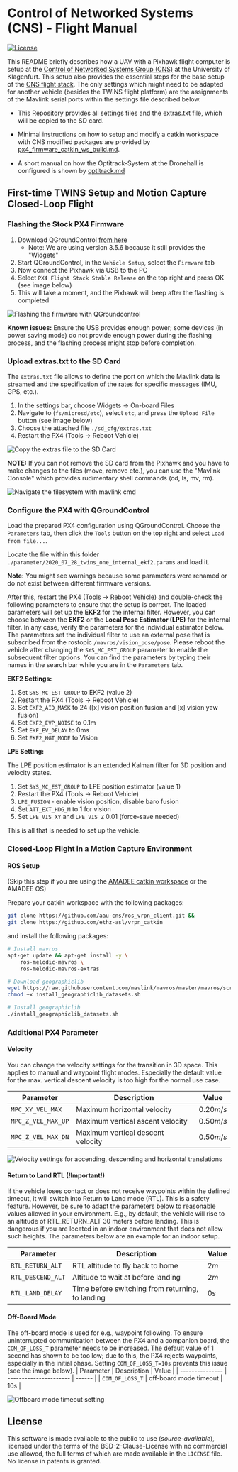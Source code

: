 # Control of Networked Systems (CNS) - Flight Manual

[![License](https://img.shields.io/badge/License-AAUCNS-green.svg)](./LICENSE)

This README briefly describes how a UAV with a Pixhawk flight computer is setup at the [Control of Networked Systems Group (CNS)](https://www.aau.at/en/smart-systems-technologies/control-of-networked-systems/) at the University of Klagenfurt. This setup also provides the essential steps for the base setup of the [CNS flight stack](https://github.com/aau-cns/flight_stack). The only settings which might need to be adapted for another vehicle (besides the TWINS flight platform) are the assignments of the Mavlink serial ports within the settings file described below.

* This Repository provides all settings files and the extras.txt file, which will be copied to the SD card.

* Minimal instructions on how to setup and modify a catkin workspace with CNS modified packages are provided by [px4_firmware_catkin_ws_build.md](./px4_firmware_catkin_ws_build.md).

* A short manual on how the Optitrack-System at the Dronehall is configured is shown by [optitrack.md](./optitrack.md)

## First-time TWINS Setup and Motion Capture Closed-Loop Flight

### Flashing the Stock PX4 Firmware

1. Download QGroundControl [from here](https://docs.qgroundcontrol.com/master/en/getting_started/download_and_install.html)
   * Note: We are using version 3.5.6 because it still provides the "Widgets"
2. Start QGroundControl, in the `Vehicle Setup`, select the `Firmware` tab
3. Now connect the Pixhawk via USB to the PC
4. Select `PX4 Flight Stack Stable Release` on the top right and press OK (see image below)
5. This will take a moment, and the Pixhawk will beep after the flashing is completed

![Flashing the firmware with QGroundcontrol](./resources/qgroundcontrol_flash.png)

**Known issues:** Ensure the USB provides enough power; some devices (in power saving mode) do not provide enough power during the flashing process, and the flashing process might stop before completion.

### Upload extras.txt to the SD Card

The `extras.txt` file allows to define the port on which the Mavlink data is streamed and the specification of the rates for specific messages (IMU, GPS, etc.).

1. In the settings bar, choose Widgets -> On-board Files
2. Navigate to (`fs/microsd/etc`), select `etc`, and press the `Upload File` button (see image below)
3. Choose the attached file `./sd_cfg/extras.txt`
4. Restart the PX4 (Tools -> Reboot Vehicle)

![Copy the extras file to the SD Card](./resources/sd_config.png)

**NOTE:** If you can not remove the SD card from the Pixhawk and you have to make changes to the files (move, remove etc.), you can use the "Mavlink Console" which provides rudimentary shell commands (cd, ls, mv, rm).

![Navigate the filesystem with mavlink cmd](./resources/mavlink_cmd.png)

### Configure the PX4 with QGroundControl

Load the prepared PX4 configuration using QGroundControl. Choose the `Parameters` tab, then click the `Tools` button on the top right and select `Load from file...`.

Locate the file within this folder `./parameter/2020_07_28_twins_one_internal_ekf2.params` and load it.

**Note:** You might see warnings because some parameters were renamed or do not exist between different firmware versions.

After this, restart the PX4 (Tools -> Reboot Vehicle) and double-check the following parameters to ensure that the setup is correct. The loaded parameters will set up the **EKF2** for the internal filter. However, you can choose between the **EKF2** or the **Local Pose Estimator (LPE)** for the internal filter. In any case, verify the parameters for the individual estimator below. The parameters set the individual filter to use an external pose that is subscribed from the rostopic `/mavros/vision_pose/pose`.
Please reboot the vehicle after changing the `SYS_MC_EST_GROUP` parameter to enable the subsequent filter options. You can find the parameters by typing their names in the search bar while you are in the `Parameters` tab.

**EKF2 Settings:**

1. Set `SYS_MC_EST_GROUP` to EKF2 (value 2)
2. Restart the PX4 (Tools -> Reboot Vehicle)
3. Set `EKF2_AID_MASK` to 24 ([x] vision position fusion and [x] vision yaw fusion)
4. Set `EKF2_EVP_NOISE` to 0.1m
5. Set `EKF_EV_DELAY` to 0ms
6. Set `EKF2_HGT_MODE` to Vision

**LPE Setting:**

The LPE position estimator is an extended Kalman filter for 3D position and velocity states.

1. Set `SYS_MC_EST_GROUP` to LPE position estimator (value 1)
2. Restart the PX4 (Tools -> Reboot Vehicle)
3. `LPE_FUSION` - enable vision position, disable baro fusion
4. Set `ATT_EXT_HDG_M` to 1 for vision
5. Set `LPE_VIS_XY` and `LPE_VIS_Z` 0.01 (force-save needed)

This is all that is needed to set up the vehicle.

### Closed-Loop Flight in a Motion Capture Environment

#### ROS Setup

(Skip this step if you are using the [AMADEE catkin workspace](https://github.com/aau-cns/flight_stack.git) or the AMADEE OS)

Prepare your catkin workspace with the following packages:

```sh
git clone https://github.com/aau-cns/ros_vrpn_client.git &&
git clone https://github.com/ethz-asl/vrpn_catkin
```

and install the following packages:

```sh
# Install mavros
apt-get update && apt-get install -y \
    ros-melodic-mavros \
    ros-melodic-mavros-extras

# Download geographiclib
wget https://raw.githubusercontent.com/mavlink/mavros/master/mavros/scripts/install_geographiclib_datasets.sh && \
chmod +x install_geographiclib_datasets.sh

# Install geographiclib
./install_geographiclib_datasets.sh
```

### Additional PX4 Parameter

#### Velocity

You can change the velocity settings for the transition in 3D space. This applies to manual and waypoint flight modes. Especially the default value for the max. vertical descent velocity is too high for the normal use case.

| Parameter          | Description                       | Value      |
| ------------------ | --------------------------------- | ---------- |
| `MPC_XY_VEL_MAX`   | Maximum horizontal velocity       | $0.20 m/s$ |
| `MPC_Z_VEL_MAX_UP` | Maximum vertical ascent velocity  | $0.50 m/s$ |
| `MPC_Z_VEL_MAX_DN` | Maximum vertical descent velocity | $0.50 m/s$ |

![Velocity settings for accending, descending and horizontal translations](./resources/px4_velocity_setting.png)

#### Return to Land RTL (!Important!)

If the vehicle loses contact or does not receive waypoints within the defined timeout, it will switch into Return to Land mode (RTL). This is a safety feature. However, be sure to adapt the parameters below to reasonable values allowed in your environment. E.g., by default, the vehicle will rise to an altitude of RTL_RETURN_ALT 30 meters before landing. This is dangerous if you are located in an indoor environment that does not allow such heights. The parameters below are an example for an indoor setup.

| Parameter         | Description                                      | Value |
| ----------------- | ------------------------------------------------ | ----- |
| `RTL_RETURN_ALT`  | RTL altitude to fly back to home                 | $2 m$ |
| `RTL_DESCEND_ALT` | Altitude to wait at before landing               | $2 m$ |
| `RTL_LAND_DELAY`  | Time before switching from returning, to landing | $0 s$ |

#### Off-Board Mode

The off-board mode is used for e.g., waypoint following. To ensure uninterrupted communication between the PX4 and a companion board, the `COM_OF_LOSS_T` parameter needs to be increased. The default value of 1 second has shown to be too low; due to this, the PX4 rejects waypoints, especially in the initial phase. Setting `COM_OF_LOSS_T=10s` prevents this issue (see the image below).
| Parameter       | Description            | Value  |
| --------------- | ---------------------- | ------ |
| `COM_OF_LOSS_T` | off-board mode timeout | $10 s$ |

![Offboard mode timeout setting](./resources/px4_offboard_setting.png)

## License

This software is made available to the public to use (_source-available_),
licensed under the terms of the BSD-2-Clause-License with no commercial use
allowed, the full terms of which are made available in the `LICENSE` file.
No license in patents is granted.